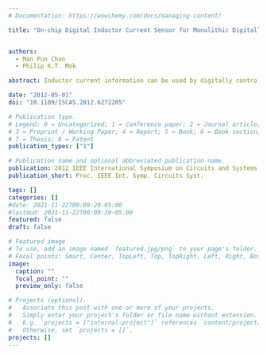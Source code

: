 ```yaml
---
# Documentation: https://wowchemy.com/docs/managing-content/

title: "On-chip Digital Inductor Current Sensor for Monolithic Digitally Controlled DC-DC Converters"


authors:
  - Man Pun Chan
  - Philip K.T. Mok

abstract: Inductor current information can be used by digitally controlled DC-DC converters as control signal or over-current protection. In most of the existing approaches, the digital inductor current-sensing and quantization are always designed and implemented as two separated functional blocks, e.g. an analog current sensor and an ADC. This is actually a redundant approach and designing a high-gain amplifier in deep sub-micron process is power consuming. Therefore, this paper proposed an on-chip digital inductor current sensor which combines both the sensing and quantization into a single functional block. In this way, chip area and power consumption can be saved. An 8-bit digital inductor current sensor for 4MHz buck converter is designed and implemented. Simulation results show that the sensor has linear and monotonic properties with LSB of 2.7mA.

date: "2012-05-01"
doi: "10.1109/ISCAS.2012.6272205"

# Publication type.
# Legend: 0 = Uncategorized; 1 = Conference paper; 2 = Journal article;
# 3 = Preprint / Working Paper; 4 = Report; 5 = Book; 6 = Book section;
# 7 = Thesis; 8 = Patent
publication_types: ["1"]

# Publication name and optional abbreviated publication name.
publication: 2012 IEEE International Symposium on Circuits and Systems (ISCAS)
publication_short: Proc. IEEE Int. Symp. Circuits Syst.

tags: []
categories: []
#date: 2021-11-22T00:09:20-05:00
#lastmod: 2021-11-22T00:09:20-05:00
featured: false
draft: false

# Featured image
# To use, add an image named `featured.jpg/png` to your page's folder.
# Focal points: Smart, Center, TopLeft, Top, TopRight, Left, Right, BottomLeft, Bottom, BottomRight.
image:
  caption: ""
  focal_point: ""
  preview_only: false

# Projects (optional).
#   Associate this post with one or more of your projects.
#   Simply enter your project's folder or file name without extension.
#   E.g. `projects = ["internal-project"]` references `content/project/deep-learning/index.md`.
#   Otherwise, set `projects = []`.
projects: []
---
```

